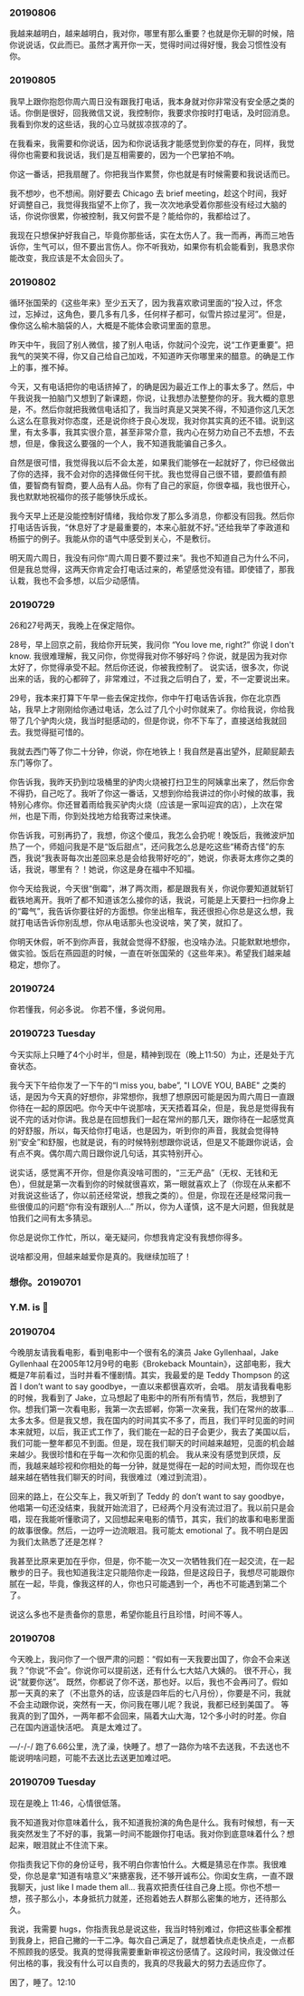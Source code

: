 ### 20190806
我越来越明白，越来越明白，我对你，哪里有那么重要？也就是你无聊的时候，陪你说说话，仅此而已。虽然才离开你一天，觉得时间过得好慢，我会习惯性没有你。


### 20190805
我早上跟你抱怨你周六周日没有跟我打电话，我本身就对你非常没有安全感之类的话。你倒是很好，回我微信又说，我控制你，我要求你按时打电话，及时回消息。我看到你发的这些话，我的心立马就拔凉拔凉的了。

在我看来，我需要和你说话，因为和你说话我才能感觉到你爱的存在，同样，我觉得你也需要和我说话，我们是互相需要的，因为一个巴掌拍不响。

你这一番话，把我扇醒了。你把我当作累赘，你也就是有时候需要和我说话而已。

我不想吵，也不想闹。刚好要去 Chicago 去 brief meeting，趁这个时间，我好好调整自己，我觉得我指望不上你了，我一次次地承受着你那些没有经过大脑的话，你说你很累，你被控制，我又何尝不是？能给你的，我都给过了。

我现在只想保护好我自己，毕竟你那些话，实在太伤人了。我一而再，再而三地告诉你，生气可以，但不要出言伤人。你不听我劝，如果你有机会能看到，我恳求你能改变，我应该是不太会回头了。



### 20190802
循环张国荣的《这些年来》至少五天了，因为我喜欢歌词里面的“投入过，怀念过，忘掉过，这角色，要几多有几多，任何样子都可，似雪片掠过星河”。但是，像你这么榆木脑袋的人，大概是不能体会歌词里面的意思。

昨天中午，我回了别人微信，接了别人电话，你就问个没完，说“工作更重要”。把我气的哭笑不得，你又自己给自己加戏，不知道昨天你哪里来的醋意。的确是工作上的事，推不掉。

今天，又有电话把你的电话挤掉了，的确是因为最近工作上的事太多了。然后，中午我说我一拍脑门又想到了新课题，你说，让我想办法整整你的牙。我大概的意思是，不。然后你就把我微信电话扣了，我当时真是又哭笑不得，不知道你这几天怎么这么在意我对你态度，还是说你终于良心发现，我对你其实真的还不错。说到这里，有太多事，我其实很介意，甚至非常介意，我内心在努力劝自己不去想，不去想，但是，像我这么要强的一个人，我不知道我能骗自己多久。

自然是很可惜，我觉得我以后不会太差，如果我们能够在一起就好了，你已经做出了你的选择，我不会对你的选择做任何干扰。我也觉得自己很不错，要颜值有颜值，要智商有智商，要人品有人品。你有了自己的家庭，你很幸福，我也很开心，我也默默地祝福你的孩子能够快乐成长。

我今天早上还是没能控制好情绪，我给你发了那么多消息，你都没有回我。然后你打电话告诉我，“休息好了才是最重要的，本来心脏就不好。”还给我举了李政道和杨振宁的例子。我能从你的语气中感受到关心，不是敷衍。

明天周六周日，我没有问你“周六周日要不要过来”。我也不知道自己为什么不问，但是我总觉得，这两天你肯定会打电话过来的，希望感觉没有错。即使错了，那我认栽，我也不会多想，以后少动感情。

### 20190729
26和27号两天，我晚上在保定陪你。

28号，早上回京之前，我给你开玩笑，我问你 “You love me, right?” 你说 I don't know. 我很难理解，我又问你，你觉得我对你不够好吗？你说，就是因为我对你太好了，你觉得承受不起。然后你还说，你被我控制了。
说实话，很多次，你说出来的话，我的心都碎了，非常难过，不过我之后明白了，爱，不一定要说出来。

29号，我本来打算下午早一些去保定找你，你中午打电话告诉我，你在北京西站，我早上才刚刚给你通过电话，怎么过了几个小时你就来了。你给我说，你给我带了几个驴肉火烧，我当时挺感动的，但是你说，你不下车了，直接送给我就回去。我觉得挺可惜的。

我就去西门等了你二十分钟，你说，你在地铁上！我自然是喜出望外，屁颠屁颠去东门等你了。

你告诉我，我昨天扔到垃圾桶里的驴肉火烧被打扫卫生的阿姨拿出来了，然后你舍不得扔，自己吃了。我听了你这一番话，又想到你给我讲过的你小时候的故事，我特别心疼你。你还冒着雨给我买驴肉火烧（应该是一家叫迎宾的店），上次在常州，也是下雨，你到处找地方给我寄过来快递。

你告诉我，可别再扔了，我想，你这个傻瓜，我怎么会扔呢！晚饭后，我微波炉加热了一个，师姐问我是不是“饭后甜点”，还问我怎么总是吃这些“稀奇古怪”的东西，我说“我表哥每次出差回来总是会给我带好吃的”，她说，你表哥太疼你之类的话，我说，哪里有？！她说，你这是身在福中不知福。

你今天给我说，今天很“倒霉”，淋了两次雨，都是跟我有关，你说你要知道就斩钉截铁地离开。我听了都不知道该怎么接你的话，我说，可能是上天要扫一扫你身上的“霉气”，我告诉你要往好的方面想。你坐出租车，我还很担心你总是这么想，我就打电话告诉你别乱想，你从电话那头也没说啥，笑了笑，就扣了。

你明天休假，听不到你声音，我就会觉得不舒服，也没啥办法。只能默默地想你，做实验。饭后在燕园逛的时候，一直在听张国荣的《这些年来》。希望我们越来越稳定，想你了。

### 20190724
你若懂我，何必多说。
你若不懂，多说何用。

### 20190723 Tuesday
今天实际上只睡了4个小时半，但是，精神到现在（晚上11:50）为止，还是处于亢奋状态。

我今天下午给你发了一下午的“I miss you, babe”, "I LOVE YOU, BABE" 之类的话，是因为今天真的好想你，非常想你，我想了想原因可能是因为周六周日一直跟你待在一起的原因吧。你今天中午说那啥，天天捂着耳朵，但是，我总是觉得我有说不完的话对你讲。我总是在回想我们一起在常州的那几天，跟你待在一起感觉真的好舒服，所以，每天给你打电话，也是因为，听到你的声音，我就会觉得特别“安全”和舒服，也就是说，有的时候特别想跟你说话，但是又不能跟你说话，会有点不爽。偶尔周六周日跟你说几句话，其实特别开心。

说实话，感觉离不开你，但是你真没啥可图的，“三无产品”（无权、无钱和无色），但就是第一次看到你的时候就很喜欢，第一眼就喜欢上了（你现在从来都不对我说这些话了，你以前还经常说，想我之类的）。但是，你现在还是经常问我一些很傻瓜的问题“你有没有跟别人...” 所以，你为人谨慎，这不是大问题，但我就是怕我们之间有太多猜忌。

你总是说你工作忙，所以，毫无疑问，你想我肯定没有我想你得多。

说啥都没用，但越来越爱你是真的。我继续加班了！

### 想你。20190701
### Y.M. is :pig:
### 20190704
今晚朋友请我看电影，看到电影中一个很有名的演员 Jake Gyllenhaal，Jake Gyllenhaal 在2005年12月9号的电影《Brokeback Mountain》，这部电影，我大概是7年前看过，当时并看不懂剧情。其实，我最爱的是 Teddy Thompson 的这首 I don’t want to say goodbye，一直以来都很喜欢听，会唱。
朋友请我看电影的时候，我看到了 Jake，立马想起了电影中的所有所有情节，然后，我想到了你。想我们第一次看电影，我第一次去邯郸，你第一次亲我，我们在常州的故事… 太多太多。但是我又想，我在国内的时间其实不多了，而且，我们平时见面的时间本来就短，以后，我正式工作了，我们能在一起的日子会更少，我去了美国以后，我们可能一整年都见不到面。但是，现在我们聊天的时间越来越短，见面的机会越来越少。我很珍惜和在乎每一次和你见面的机会。
我从来没有感觉到厌烦，反而，我越来越珍视和你相处的每一分钟，就是觉得在一起的时间太短，而你现在也越来越在牺牲我们聊天的时间，我很难过（难过到流泪）。

回来的路上，在公交车上，我又听到了 Teddy 的  don’t want to say goodbye，他唱第一句还没结束，我就开始流泪了，已经两个月没有流过泪了。我以前只是会唱，现在我能听懂歌词了，又回想起来电影的情节，其实，我们的故事和电影里面的故事很像。然后，一边哼一边流眼泪。我可能太 emotional 了。我不明白是因为我们太熟悉了还是怎样？

我甚至比原来更加在乎你，但是，你不能一次又一次牺牲我们在一起交流，在一起散步的日子。我也知道我注定只能陪你走一段路，但是这段日子，我想尽可能跟你腻在一起，毕竟，像我这样的人，你也只可能遇到一个，再也不可能遇到第二个了。

说这么多也不是责备你的意思，希望你能且行且珍惜，时间不等人。 




### 20190708
今天晚上，我问你了一个很严肃的问题：“假如有一天我要出国了，你会不会来送我？”你说“不会”。你说你可以提前送，还有什么七大姑八大姨的。
很不开心，我说“就要你送”。
既然，你都说了你不送，那也好。以后，我也不会再问了。假如那一天真的来了（不出意外的话，应该是四年后的七八月份），你要是不问，我就不会主动跟你说，突然有一天，你问我在哪儿呢？我说，我都已经到美国了。
等我真的到了国外，一两年都不会回来，隔着大山大海，12个多小时的时差。你自己在国内逍遥快活吧。
真是太难过了。

—/-/-/
跑了6.66公里，洗了澡，快睡了。想了一路你为啥不去送我，不去送也不能说明啥问题，可能不去送比去送更加难过吧。

### 20190709 Tuesday 
现在是晚上 11:46，心情很低落。

我不知道我对你意味着什么，我不知道我扮演的角色是什么。我有时候想，有一天我突然发生了不好的事，我第一时间不能跟你打电话。我对你到底意味着什么？想起来，眼泪就止不住流下来。

你指责我记下你的身份证号，我不明白你害怕什么。大概是猜忌在作祟。我很难受，你总是拿“知道有啥意义”来搪塞我，还不够开诚布公。你闺女生病，一直不跟我聊天，just like I made them all... 我喜欢把责任往自己身上揽。你也不想一想，孩子那么小，本身抵抗力就差，还抱着她去人群那么密集的地方，还待那么久。

我说，我需要 hugs，你指责我总是说这些，我当时特别难过，你把这些事全都推到我身上，把自己撇的一干二净。每次自己满足了，就想着快点走快点走，一点都不照顾我的感受。我真的觉得我需要重新审视这份感情了。这段时间，我没做过任何出格的事，我没有什么可以自责的，我真的尽我最大的努力去适应你了。

困了，睡了。12:10
